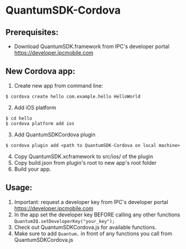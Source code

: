 # QuantumSDK-Cordova

## Prerequisites:
* Download QuantumSDK.framework from IPC's developer portal https://developer.ipcmobile.com

## New Cordova app:
1. Create new app from command line: <br>
```
$ cordova create hello com.example.hello HelloWorld
```

2. Add iOS platform <br>
```
$ cd hello
$ cordova platform add ios
```

3. Add QuantumSDKCordova plugin <br>
```
$ cordova plugin add <path to QuantumSDK-Cordova on local machine>
```

4. Copy QuantumSDK.xcframework to src/ios/ of the plugin
5. Copy build.json from plugin's root to new app's root folder
6. Build your app.

## Usage:
1. Important: request a developer key from IPC's developer portal https://developer.ipcmobile.com
2. In the app set the developer key BEFORE calling any other functions `QuantumIQ.setDeveloperKey("your_key");`
3. Check out QuantumSDKCordova.js for available functions.
4. Make sure to add `Quantum.` in front of any functions you call from QuantumSDKCordova.js 
